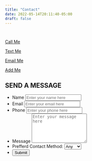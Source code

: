 ```yaml
---
title: "Contact"
date: 2022-05-14T20:11:40-05:00
draft: false
---
```

<br>
<div>
  <div class="flex-contact">
    <div>
      <a href="tel:+1 (832)933-1111">
        <i class="fa-solid fa-phone fa-5x" style="color:#32c95a;"></i>
        <p>Call Me</p>
      </a>
    </div>
    <div>
      <a href="sms:+1 (832)933-1111">
        <i class="fa-solid fa-comment-sms fa-5x" style="color:#2790ff;"></i>
        <p>Text Me</p>
      </a>
    </div>
    <div>
      <a href="mailto:ryan@rarhomeinspections.com">
        <i class="fa-solid fa-at fa-5x" style="color:white"></i>
        <p>Email Me</p>
      </a>
    </div>
    <div>
      <a href="/rarhomeinspections.vcf">
        <i class="fa-solid fa-address-card fa-5x" style="color:grey"></i>
        <p>Add Me</p>
      </a>
    </div>
  </div>
</div>


<h2 class="flex-inner">SEND A MESSAGE</h2>
<div class="container">
    <form action="https://formsubmit.co/ryan@rarhomeinspections.com" method="POST">
      <input type="hidden" name="_subject" value="Message from contact page.">
      <input type="hidden" name="_captcha" value="false">
      <input type="hidden" name="_template" value="box">
      <ul class="flex-outer">
        <li>
          <label for="name">Name</label>
          <input type="text" id="name" name="Name" placeholder="Enter your name here">
        </li>
        <li>
          <label for="email">Email</label>
          <input type="email" id="email" name="Email" placeholder="Enter your email here">
        </li>
        <li>
          <label for="phone">Phone</label>
          <input type="tel" id="phone" name="Phone" placeholder="Enter your phone here">
        </li>
        <li>
          <label for="message">Message</label>
          <textarea rows="6" id="message" name="Message" placeholder="Enter your message here"></textarea>
        </li>
        <li>
          <label for="prefferd">Prefferd Contact Method:</label>
          <select name="Prefferd" id="prefferd">
          <option value="any">Any</option>
          <option value="call">Call</option>
          <option value="text">Text</option>
          <option value="email">Email</option>
        </li>
  </select>
        <li>
          <button type="submit">Submit</button>
        </li>
      </ul>
    </form>
</div> 